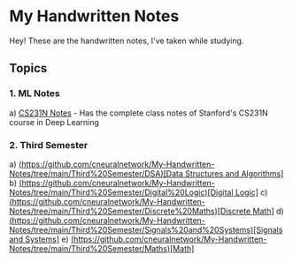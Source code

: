 # My Handwritten Notes

Hey! These are the handwritten notes, I've taken while studying.

## Topics
### 1. ML Notes
a) <ins>CS231N Notes</ins> - Has the complete class notes of Stanford's CS231N course in Deep Learning
    
### 2. Third Semester
a) <ins>(https://github.com/cneuralnetwork/My-Handwritten-Notes/tree/main/Third%20Semester/DSA)[Data Structures and Algorithms]</ins> 
b) <ins>(https://github.com/cneuralnetwork/My-Handwritten-Notes/tree/main/Third%20Semester/Digital%20Logic)[Digital Logic]</ins> 
c) <ins>(https://github.com/cneuralnetwork/My-Handwritten-Notes/tree/main/Third%20Semester/Discrete%20Maths)[Discrete Math]</ins>
d) <ins>(https://github.com/cneuralnetwork/My-Handwritten-Notes/tree/main/Third%20Semester/Signals%20and%20Systems)[Signals and Systems]</ins> 
e) <ins>(https://github.com/cneuralnetwork/My-Handwritten-Notes/tree/main/Third%20Semester/Maths)[Math]</ins>
